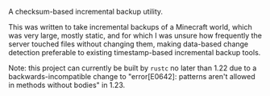 A checksum-based incremental backup utility.

This was written to take incremental backups of a Minecraft world, which was very large, mostly static, and for which I was unsure how frequently the server touched files without changing them, making data-based change detection preferable to existing timestamp-based incremental backup tools.

Note: this project can currently be built by `rustc` no later than 1.22 due to a backwards-incompatible change to "error[E0642]: patterns aren't allowed in methods without bodies" in 1.23.

